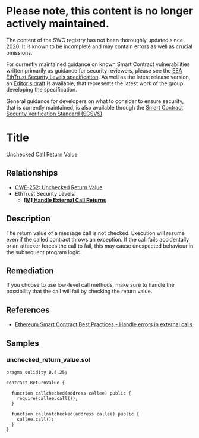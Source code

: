 # Please note, this content is no longer actively maintained.

The content of the SWC registry has not been thoroughly updated since 2020. It is known to be incomplete and may contain errors as well as crucial omissions.

For currently maintained guidance on known Smart Contract vulnerabilities written primarily as guidance for security reviewers, please see the
[EEA EthTrust Security Levels specification](https://entethalliance.org/specs/ethtrust-sl). As well as the latest release version, an
[Editor's draft](https://entethalliance.github.io/eta-registry/security-levels-spec.html) is available,
that represents the latest work of the group developing the specification.

General guidance for developers on what to consider to ensure security, that is currently maintained, is also available through the
[Smart Contract Security Verification Standard (SCSVS)](https://github.com/ComposableSecurity/SCSVS).

# Title

Unchecked Call Return Value

## Relationships

- [CWE-252: Unchecked Return Value](https://cwe.mitre.org/data/definitions/252.html)
- EthTrust Security Levels:
  - [**[M] Handle External Call Returns**](https://entethalliance.github.io/eta-registry/security-levels-spec.html#req-2-handle-return)

## Description

The return value of a message call is not checked. Execution will resume even if the called contract throws an exception. If the call fails accidentally or an attacker forces the call to fail, this may cause unexpected behaviour in the subsequent program logic.

## Remediation

If you choose to use low-level call methods, make sure to handle the possibility that the call will fail by checking the return value.

## References

- [Ethereum Smart Contract Best Practices - Handle errors in external calls](https://consensys.github.io/smart-contract-best-practices/development-recommendations/general/external-calls/#handle-errors-in-external-calls)

## Samples

### unchecked_return_value.sol

```solidity
pragma solidity 0.4.25;

contract ReturnValue {

  function callchecked(address callee) public {
  	require(callee.call());
  }

  function callnotchecked(address callee) public {
    callee.call();
  }
}

```
